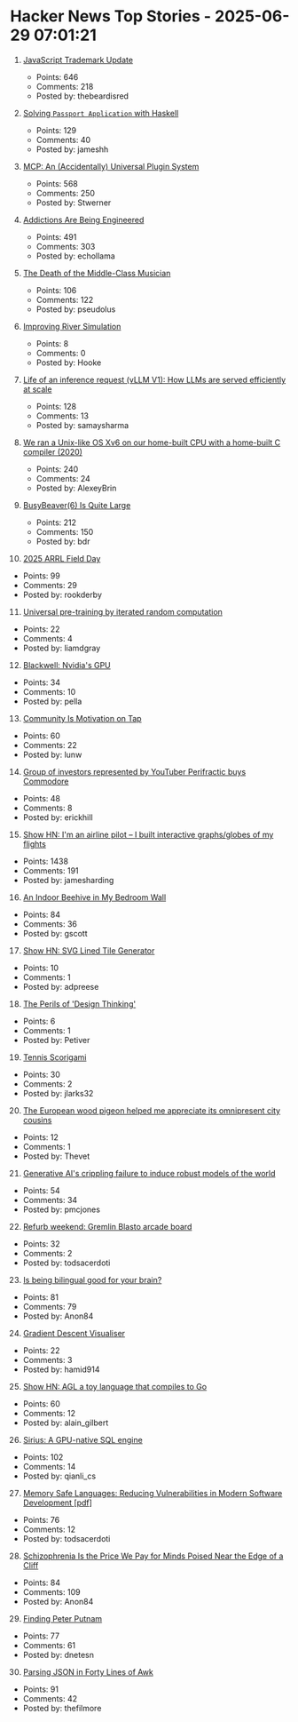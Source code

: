 # Hacker News Top Stories - 2025-06-29 07:01:21

1. [JavaScript Trademark Update](https://deno.com/blog/deno-v-oracle4)
   - Points: 646
   - Comments: 218
   - Posted by: thebeardisred

2. [Solving `Passport Application` with Haskell](https://jameshaydon.github.io/passport/)
   - Points: 129
   - Comments: 40
   - Posted by: jameshh

3. [MCP: An (Accidentally) Universal Plugin System](https://worksonmymachine.substack.com/p/mcp-an-accidentally-universal-plugin)
   - Points: 568
   - Comments: 250
   - Posted by: Stwerner

4. [Addictions Are Being Engineered](https://masonyarbrough.substack.com/p/engineered-addictions)
   - Points: 491
   - Comments: 303
   - Posted by: echollama

5. [The Death of the Middle-Class Musician](https://thewalrus.ca/the-death-of-the-middle-class-musician/)
   - Points: 106
   - Comments: 122
   - Posted by: pseudolus

6. [Improving River Simulation](https://undiscoveredworlds.blogspot.com/2025/04/improving-river-simulation.html)
   - Points: 8
   - Comments: 0
   - Posted by: Hooke

7. [Life of an inference request (vLLM V1): How LLMs are served efficiently at scale](https://www.ubicloud.com/blog/life-of-an-inference-request-vllm-v1)
   - Points: 128
   - Comments: 13
   - Posted by: samaysharma

8. [We ran a Unix-like OS Xv6 on our home-built CPU with a home-built C compiler (2020)](https://fuel.edby.coffee/posts/how-we-ported-xv6-os-to-a-home-built-cpu-with-a-home-built-c-compiler/)
   - Points: 240
   - Comments: 24
   - Posted by: AlexeyBrin

9. [BusyBeaver(6) Is Quite Large](https://scottaaronson.blog/?p=8972)
   - Points: 212
   - Comments: 150
   - Posted by: bdr

10. [2025 ARRL Field Day](https://www.arrl.org/field-day)
   - Points: 99
   - Comments: 29
   - Posted by: rookderby

11. [Universal pre-training by iterated random computation](https://arxiv.org/abs/2506.20057)
   - Points: 22
   - Comments: 4
   - Posted by: liamdgray

12. [Blackwell: Nvidia's GPU](https://chipsandcheese.com/p/blackwell-nvidias-massive-gpu)
   - Points: 34
   - Comments: 10
   - Posted by: pella

13. [Community Is Motivation on Tap](https://alanwu.xyz/posts/community/)
   - Points: 60
   - Comments: 22
   - Posted by: lunw

14. [Group of investors represented by YouTuber Perifractic buys Commodore](https://www.amiga-news.de/en/news/AN-2025-06-00123-EN.html)
   - Points: 48
   - Comments: 8
   - Posted by: erickhill

15. [Show HN: I'm an airline pilot – I built interactive graphs/globes of my flights](https://jameshard.ing/pilot)
   - Points: 1438
   - Comments: 191
   - Posted by: jamesharding

16. [An Indoor Beehive in My Bedroom Wall](https://www.keepingbackyardbees.com/an-indoor-beehive-zbwz1810zsau/)
   - Points: 84
   - Comments: 36
   - Posted by: gscott

17. [Show HN: SVG Lined Tile Generator](https://adpreese.github.io/svg-lined-tiles/)
   - Points: 10
   - Comments: 1
   - Posted by: adpreese

18. [The Perils of 'Design Thinking'](https://www.theatlantic.com/books/archive/2025/06/invention-of-design-maggie-gram-book-review/683302/)
   - Points: 6
   - Comments: 1
   - Posted by: Petiver

19. [Tennis Scorigami](https://www.tennis-scorigami.com/)
   - Points: 30
   - Comments: 2
   - Posted by: jlarks32

20. [The European wood pigeon helped me appreciate its omnipresent city cousins](https://www.nytimes.com/2025/06/24/magazine/pigeons-city-nature.html)
   - Points: 12
   - Comments: 1
   - Posted by: Thevet

21. [Generative AI's crippling failure to induce robust models of the world](https://garymarcus.substack.com/p/generative-ais-crippling-and-widespread)
   - Points: 54
   - Comments: 34
   - Posted by: pmcjones

22. [Refurb weekend: Gremlin Blasto arcade board](http://oldvcr.blogspot.com/2025/06/refurb-weekend-gremlin-blasto-arcade.html)
   - Points: 32
   - Comments: 2
   - Posted by: todsacerdoti

23. [Is being bilingual good for your brain?](https://www.economist.com/science-and-technology/2025/06/27/is-being-bilingual-good-for-your-brain)
   - Points: 81
   - Comments: 79
   - Posted by: Anon84

24. [Gradient Descent Visualiser](https://uclaacm.github.io/gradient-descent-visualiser/)
   - Points: 22
   - Comments: 3
   - Posted by: hamid914

25. [Show HN: AGL a toy language that compiles to Go](https://github.com/alaingilbert/agl)
   - Points: 60
   - Comments: 12
   - Posted by: alain_gilbert

26. [Sirius: A GPU-native SQL engine](https://github.com/sirius-db/sirius)
   - Points: 102
   - Comments: 14
   - Posted by: qianli_cs

27. [Memory Safe Languages: Reducing Vulnerabilities in Modern Software Development [pdf]](https://media.defense.gov/2025/Jun/23/2003742198/-1/-1/0/CSI_MEMORY_SAFE_LANGUAGES_REDUCING_VULNERABILITIES_IN_MODERN_SOFTWARE_DEVELOPMENT.PDF)
   - Points: 76
   - Comments: 12
   - Posted by: todsacerdoti

28. [Schizophrenia Is the Price We Pay for Minds Poised Near the Edge of a Cliff](https://www.psychiatrymargins.com/p/schizophrenia-is-the-price-we-pay)
   - Points: 84
   - Comments: 109
   - Posted by: Anon84

29. [Finding Peter Putnam](https://nautil.us/finding-peter-putnam-1218035/)
   - Points: 77
   - Comments: 61
   - Posted by: dnetesn

30. [Parsing JSON in Forty Lines of Awk](https://akr.am/blog/posts/parsing-json-in-forty-lines-of-awk)
   - Points: 91
   - Comments: 42
   - Posted by: thefilmore

